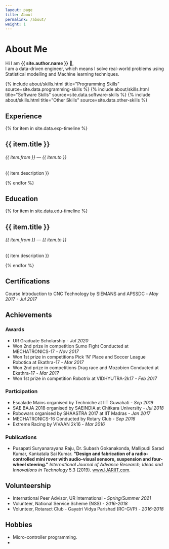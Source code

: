 ```yaml
---
layout: page
title: About
permalink: /about/
weight: 1
---
```


# **About Me**

Hi I am **{{ site.author.name }}** :wave:,<br>
I am a data-driven engineer, which means I solve real-world problems using Statistical modelling and Machine learning techniques.

<div class="row">
{% include about/skills.html title="Programming Skills" source=site.data.programming-skills %}
{% include about/skills.html title="Software Skills" source=site.data.software-skills %}
{% include about/skills.html title="Other Skills" source=site.data.other-skills %}
</div>

## Experience
<div class="row">
<div class="col mt-4">
  <div class="timeline-body bg-themed">
    {% for item in site.data.exp-timeline %}
      <div class="timeline-item">
        <div class="content">
          <h2>{{ item.title }}</h2>
          <h6 class="date">{{ item.from }} — {{ item.to }}</h6>
          <p>{{ item.description }}</p>
        </div>
      </div>
    {% endfor %}
  </div>
</div>
</div>

## Education
<div class="row">
<div class="col mt-4">
  <div class="timeline-body bg-themed">
    {% for item in site.data.edu-timeline %}
      <div class="timeline-item">
        <div class="content">
          <h2>{{ item.title }}</h2>
          <h6 class="date">{{ item.from }} — {{ item.to }}</h6>
          <p>{{ item.description }}</p>
        </div>
      </div>
    {% endfor %}
  </div>
</div>
</div>

## Certifications

Course Introduction to CNC Technology by SIEMANS and APSSDC - *May 2017 - Jul 2017*

## Achievements

### Awards

* UR Graduate Scholarship - *Jul 2020*
* Won 2nd prize in competition Sumo Fight Conducted at MECHATRONICS-17 - *Nov 2017*
* Won 1st prize in competitions Pick ‘N’ Place and Soccer League Robotica at Ekathra-17 - *Mar 2017*
* Won 2nd prize in competitions Drag race and Mozobien Conducted at Ekathra-17 - *Mar 2017*
* Won 1st prize in competition Robotrix at VIDHYUTRA-2k17 - *Feb 2017*

### Participation

* Escalade Mains organised by Techniche at IIT Guwahati - *Sep 2019*
* SAE BAJA 2018 organised by SAEINDIA at Chitkara University - *Jul 2018*
* Robowars organised by SHAASTRA 2017 at IIT Madras - *Jan 2017*
* MECHATRONICS-16 Conducted by Rotary Club - *Sep 2016*
* Extreme Racing by VIVAAN 2k16 - *Mar 2016*

### Publications

* Pusapati Suryanarayana Raju, Dr. Subash Gokanakonda, Mallipudi Sarad Kumar, Kankatala Sai Kumar. **"Design and fabrication of a radio-controlled mini rover with audio-visual sensors, suspension and four-wheel steering."** *International Journal of Advance Research, Ideas and Innovations in Technology* 5.3 (2019). www.IJARIIT.com.

## Volunteership

* International Peer Advisor, UR International - *Spring/Summer 2021*
* Volunteer, National Service Scheme (NSS) - *2016-2018*
* Volunteer, Rotaract Club - Gayatri Vidya Parishad (RC-GVP) - *2016-2018*

## Hobbies

* Micro-controller programming.
* 

